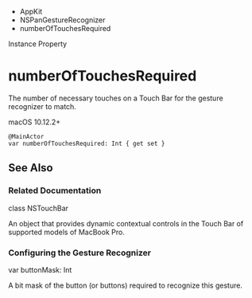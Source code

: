 

- AppKit
- NSPanGestureRecognizer
-  numberOfTouchesRequired 

Instance Property

# numberOfTouchesRequired

The number of necessary touches on a Touch Bar for the gesture recognizer to match.

macOS 10.12.2+

``` source
@MainActor
var numberOfTouchesRequired: Int { get set }
```

## See Also

### Related Documentation

class NSTouchBar

An object that provides dynamic contextual controls in the Touch Bar of supported models of MacBook Pro.

### Configuring the Gesture Recognizer

var buttonMask: Int

A bit mask of the button (or buttons) required to recognize this gesture.


